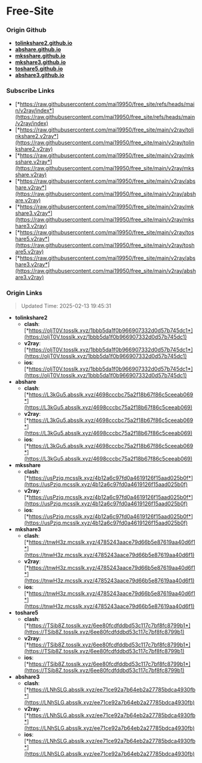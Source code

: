 # Free-Site

### Origin Github

- [**tolinkshare2.github.io**](https://github.com/tolinkshare2/tolinkshare2.github.io)
- [**abshare.github.io**](https://github.com/abshare/abshare.github.io)
- [**mksshare.github.io**](https://github.com/mksshare/mksshare.github.io)
- [**mkshare3.github.io**](https://github.com/mkshare3/mkshare3.github.io)
- [**toshare5.github.io**](https://github.com/toshare5/toshare5.github.io)
- [**abshare3.github.io**](https://github.com/abshare3/abshare3.github.io)

### Subscribe Links

- [*https://raw.githubusercontent.com/mai19950/free_site/refs/heads/main/v2ray/index*](https://raw.githubusercontent.com/mai19950/free_site/refs/heads/main/v2ray/index)
- [*https://raw.githubusercontent.com/mai19950/free_site/main/v2ray/tolinkshare2.v2ray*](https://raw.githubusercontent.com/mai19950/free_site/main/v2ray/tolinkshare2.v2ray)
- [*https://raw.githubusercontent.com/mai19950/free_site/main/v2ray/mksshare.v2ray*](https://raw.githubusercontent.com/mai19950/free_site/main/v2ray/mksshare.v2ray)
- [*https://raw.githubusercontent.com/mai19950/free_site/main/v2ray/abshare.v2ray*](https://raw.githubusercontent.com/mai19950/free_site/main/v2ray/abshare.v2ray)
- [*https://raw.githubusercontent.com/mai19950/free_site/main/v2ray/mkshare3.v2ray*](https://raw.githubusercontent.com/mai19950/free_site/main/v2ray/mkshare3.v2ray)
- [*https://raw.githubusercontent.com/mai19950/free_site/main/v2ray/toshare5.v2ray*](https://raw.githubusercontent.com/mai19950/free_site/main/v2ray/toshare5.v2ray)
- [*https://raw.githubusercontent.com/mai19950/free_site/main/v2ray/abshare3.v2ray*](https://raw.githubusercontent.com/mai19950/free_site/main/v2ray/abshare3.v2ray)

### Origin Links

> Updated Time: 2025-02-13 19:45:31

- **tolinkshare2**
  - **clash**: [*https://oljT0V.tosslk.xyz/1bbb5da1f0b966907332d0d57b745dc1*](https://oljT0V.tosslk.xyz/1bbb5da1f0b966907332d0d57b745dc1)
  - **v2ray**: [*https://oljT0V.tosslk.xyz/1bbb5da1f0b966907332d0d57b745dc1*](https://oljT0V.tosslk.xyz/1bbb5da1f0b966907332d0d57b745dc1)
  - **ios**: [*https://oljT0V.tosslk.xyz/1bbb5da1f0b966907332d0d57b745dc1*](https://oljT0V.tosslk.xyz/1bbb5da1f0b966907332d0d57b745dc1)
- **abshare**
  - **clash**: [*https://L3kGu5.absslk.xyz/4698cccbc75a2f18b67f86c5ceeab069*](https://L3kGu5.absslk.xyz/4698cccbc75a2f18b67f86c5ceeab069)
  - **v2ray**: [*https://L3kGu5.absslk.xyz/4698cccbc75a2f18b67f86c5ceeab069*](https://L3kGu5.absslk.xyz/4698cccbc75a2f18b67f86c5ceeab069)
  - **ios**: [*https://L3kGu5.absslk.xyz/4698cccbc75a2f18b67f86c5ceeab069*](https://L3kGu5.absslk.xyz/4698cccbc75a2f18b67f86c5ceeab069)
- **mksshare**
  - **clash**: [*https://usPzjq.mcsslk.xyz/4b12a6c97fd0a4619126f15aad025b0f*](https://usPzjq.mcsslk.xyz/4b12a6c97fd0a4619126f15aad025b0f)
  - **v2ray**: [*https://usPzjq.mcsslk.xyz/4b12a6c97fd0a4619126f15aad025b0f*](https://usPzjq.mcsslk.xyz/4b12a6c97fd0a4619126f15aad025b0f)
  - **ios**: [*https://usPzjq.mcsslk.xyz/4b12a6c97fd0a4619126f15aad025b0f*](https://usPzjq.mcsslk.xyz/4b12a6c97fd0a4619126f15aad025b0f)
- **mkshare3**
  - **clash**: [*https://tnwH3z.mcsslk.xyz/4785243aace79d66b5e87619aa40d6f1*](https://tnwH3z.mcsslk.xyz/4785243aace79d66b5e87619aa40d6f1)
  - **v2ray**: [*https://tnwH3z.mcsslk.xyz/4785243aace79d66b5e87619aa40d6f1*](https://tnwH3z.mcsslk.xyz/4785243aace79d66b5e87619aa40d6f1)
  - **ios**: [*https://tnwH3z.mcsslk.xyz/4785243aace79d66b5e87619aa40d6f1*](https://tnwH3z.mcsslk.xyz/4785243aace79d66b5e87619aa40d6f1)
- **toshare5**
  - **clash**: [*https://TSib8Z.tosslk.xyz/6ee80fcdfddbd53c117c7bf8fc8799b1*](https://TSib8Z.tosslk.xyz/6ee80fcdfddbd53c117c7bf8fc8799b1)
  - **v2ray**: [*https://TSib8Z.tosslk.xyz/6ee80fcdfddbd53c117c7bf8fc8799b1*](https://TSib8Z.tosslk.xyz/6ee80fcdfddbd53c117c7bf8fc8799b1)
  - **ios**: [*https://TSib8Z.tosslk.xyz/6ee80fcdfddbd53c117c7bf8fc8799b1*](https://TSib8Z.tosslk.xyz/6ee80fcdfddbd53c117c7bf8fc8799b1)
- **abshare3**
  - **clash**: [*https://LNhSLG.absslk.xyz/ee71ce92a7b64eb2a27785bdca4930fb*](https://LNhSLG.absslk.xyz/ee71ce92a7b64eb2a27785bdca4930fb)
  - **v2ray**: [*https://LNhSLG.absslk.xyz/ee71ce92a7b64eb2a27785bdca4930fb*](https://LNhSLG.absslk.xyz/ee71ce92a7b64eb2a27785bdca4930fb)
  - **ios**: [*https://LNhSLG.absslk.xyz/ee71ce92a7b64eb2a27785bdca4930fb*](https://LNhSLG.absslk.xyz/ee71ce92a7b64eb2a27785bdca4930fb)
